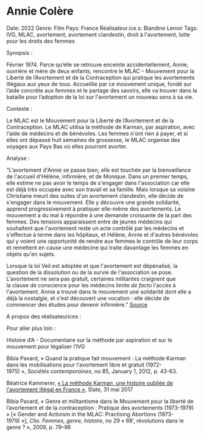 # Annie Colère

Date: 2022
Genre: Film
Pays: France
Réalisateur.ice.s: Blandine Lenoir
Tags: IVG, MLAC, avortement, avortement clandestin, droit à l'avortement, lutte pour les droits des femmes

Synopsis : 

Février 1974. Parce qu’elle se retrouve enceinte accidentellement, Annie, ouvrière et mère de deux enfants, rencontre le MLAC – Mouvement pour la Liberté de l’Avortement et de la Contraception qui pratique les avortements illégaux aux yeux de tous. Accueillie par ce mouvement unique, fondé sur l’aide concrète aux femmes et le partage des savoirs, elle va trouver dans la bataille pour l’adoption de la loi sur l'avortement un nouveau sens à sa vie.

Contexte : 

Le MLAC est le Mouvement pour la Liberté de l’Avortement et de la Contraception. Le MLAC utilisa la méthode de Karman, par aspiration, avec l'aide de médecins et de bénévoles. Les femmes n'ont rien à payer, et si elles ont dépassé huit semaines de grossesse, le MLAC organise des voyages aux Pays Bas où elles pourront avorter. 

Analyse : 

“L'avortement d'Annie se passe bien, elle est touchée par la bienveillance de l'accueil d'Hélène, infirmière, et de Monique. Dans un premier temps, elle estime ne pas avoir le temps de s'engager dans l'association car elle est déjà très occupée avec son travail et sa famille. Mais lorsque sa voisine Christiane meurt des suites d'un avortement clandestin, elle décide de s'engager dans le mouvement. Elle y découvre une grande solidarité, apprend progressivement à pratiquer elle-même des avortements. Le mouvement a du mal à répondre à une demande croissante de la part des femmes. Des tensions apparaissent entre de jeunes médecins qui souhaitent que l'avortement reste un acte contrôlé par les médecins et s'effectue à terme dans les hôpitaux, et Hélène, Annie et d'autres bénévoles qui y voient une opportunité de rendre aux femmes le contrôle de leur corps et remettent en cause une médecine qui traite davantage les femmes en objets qu'en sujets.

Lorsque la loi Veil est adoptée et que l'avortement est dépénalisé, la question de la dissolution ou de la survie de l'association se pose. L'avortement ne sera pas gratuit, certaines militantes craignent que la clause de conscience pour les médecins limite *de facto* l'accès à l'avortement. Annie a trouvé dans le mouvement une solidarité dont elle a déjà la nostalgie, et s'est découvert une vocation : elle décide de commencer des études pour devenir infirmière.” [Source](https://fr.wikipedia.org/wiki/Annie_col%C3%A8re)

A propos des réalisateurices : 

Pour aller plus loin : 

Histoire d’A - Documentaire sur la méthode par aspiration et sur le mouvement pour légaliser l’IVG

Bibia Pavard, « Quand la pratique fait mouvement : La méthode Karman dans les mobilisations pour l'avortement libre et gratuit (1972-1975) », *Sociétés contemporaines*, no 85, January 1, 2012, p. 43-63.‎

Béatrice Kammerer, [« La méthode Karman, une histoire oubliée de l'avortement illégal en France »](https://www.slate.fr/story/146337/avortement-histoire), Slate, 31 mai 2017

Bibia Pavard, « Genre et militantisme dans le Mouvement pour la liberté de l’avortement et de la contraception : Pratique des avortements (1973-1979) » [« Gender and Activism in the MLAC: Practising Abortions (1973-1979) »], *Clio. Femmes, genre, histoire*, no 29 « 68’, révolutions dans le genre ? »,‎ 2009, p. 79–96